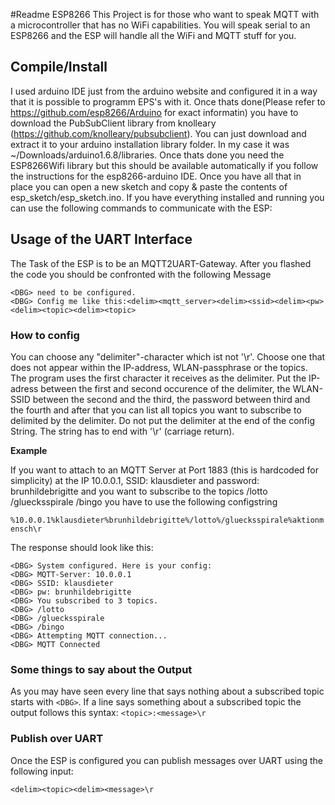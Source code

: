 #Readme ESP8266
This Project is for those who want to speak MQTT with a microcontroller that has no WiFi capabilities. You will speak serial to an ESP8266 and the ESP will handle all the WiFi and MQTT stuff for you.

## Compile/Install

I used arduino IDE just from the arduino website and configured it in a way that it is possible to programm EPS's with it. Once thats done(Please refer to https://github.com/esp8266/Arduino for exact informatin) you have to download the PubSubClient library from knolleary (https://github.com/knolleary/pubsubclient). You can just download and extract it to your arduino installation library folder. In my case it was  ~/Downloads/arduino1.6.8/libraries. Once thats done you need the ESP8266Wifi library but this should be available automatically if you follow the instructions for the esp8266-arduino IDE. Once you have all that in place you can open a new sketch and copy & paste the contents of esp_sketch/esp_sketch.ino. If you have everything installed and running you can use the following commands to communicate with the ESP:

## Usage of the UART Interface

The Task of the ESP is to be an MQTT2UART-Gateway. After you flashed the code you should be confronted with the following Message

```
<DBG> need to be configured.
<DBG> Config me like this:<delim><mqtt_server><delim><ssid><delim><pw><delim><topic><delim><topic>
```

### How to config
You can choose any "delimiter"-character which ist not '\r'. Choose one that does not appear within the IP-address, WLAN-passphrase or the topics. The program uses the first character it receives as the delimiter. Put the IP-adress between the first and second occurence of the delimiter, the WLAN-SSID between the second and the third, the password between third and the fourth and after that you can list all topics you want to subscribe to delimited by the delimiter. Do not put the delimiter at the end of the config String. The string has to end with '\r' (carriage return).

**Example**

If you want to attach to an MQTT Server at Port 1883 (this is hardcoded for simplicity) at the IP 10.0.0.1, SSID: klausdieter and password: brunhildebrigitte and you want to subscribe to the topics /lotto /gluecksspirale /bingo you have to use the following configstring

`%10.0.0.1%klausdieter%brunhildebrigitte%/lotto%/gluecksspirale%aktionmensch\r`

The response should look like this:

```
<DBG> System configured. Here is your config: 
<DBG> MQTT-Server: 10.0.0.1
<DBG> SSID: klausdieter
<DBG> pw: brunhildebrigitte
<DBG> You subscribed to 3 topics.
<DBG> /lotto
<DBG> /gluecksspirale
<DBG> /bingo
<DBG> Attempting MQTT connection...
<DBG> MQTT Connected

```

### Some things to say about the Output
As you may have seen every line that says nothing about a subscribed topic starts with `<DBG>`. If a line says something about a  subscribed topic the output follows this syntax:
`<topic>:<message>\r`
### Publish over UART
Once the ESP is configured you can publish messages over UART using the following input:

`<delim><topic><delim><message>\r`
